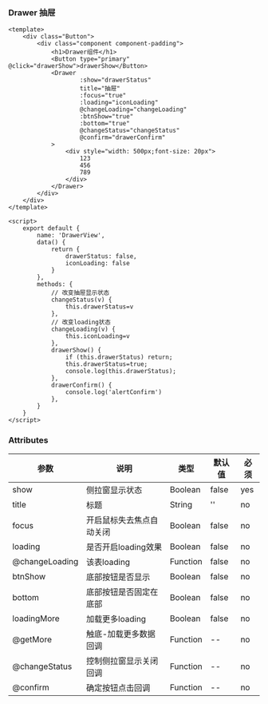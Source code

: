 ### Drawer 抽屉

<template>
    <div class="Button">
        <div class="component component-padding">
            <h1>Drawer组件</h1>
            <Button type="primary" @click="drawerShow">drawerShow</Button>
            <Drawer
                    :show="drawerStatus"
                    title="抽屉"
                    :focus="true"
                    :loading="iconLoading"
                    @changeLoading="changeLoading"
                    :btnShow="true"
                    :bottom="true"
                    @changeStatus="changeStatus"
                    @confirm="drawerConfirm"
            >
                <div style="width: 500px;font-size: 20px">
                    123
                    456
                    789
                </div>
            </Drawer>
        </div>
    </div>
</template>

<script>
    export default {
        name: 'DrawerView',
        data() {
            return {
                drawerStatus: false,
                iconLoading: false
            }
        },
        methods: {
            // 改变抽屉显示状态
            changeStatus(v) {
                this.drawerStatus=v
            },
            // 改变loading状态
            changeLoading(v) {
                this.iconLoading=v
            },
            drawerShow() {
                if (this.drawerStatus) return;
                this.drawerStatus=true;
                console.log(this.drawerStatus);
            },
            drawerConfirm() {
                console.log('alertConfirm')
            },
        }
    }
</script>

```vue
<template>
    <div class="Button">
        <div class="component component-padding">
            <h1>Drawer组件</h1>
            <Button type="primary" @click="drawerShow">drawerShow</Button>
            <Drawer
                    :show="drawerStatus"
                    title="抽屉"
                    :focus="true"
                    :loading="iconLoading"
                    @changeLoading="changeLoading"
                    :btnShow="true"
                    :bottom="true"
                    @changeStatus="changeStatus"
                    @confirm="drawerConfirm"
            >
                <div style="width: 500px;font-size: 20px">
                    123
                    456
                    789
                </div>
            </Drawer>
        </div>
    </div>
</template>

<script>
    export default {
        name: 'DrawerView',
        data() {
            return {
                drawerStatus: false,
                iconLoading: false
            }
        },
        methods: {
            // 改变抽屉显示状态
            changeStatus(v) {
                this.drawerStatus=v
            },
            // 改变loading状态
            changeLoading(v) {
                this.iconLoading=v
            },
            drawerShow() {
                if (this.drawerStatus) return;
                this.drawerStatus=true;
                console.log(this.drawerStatus);
            },
            drawerConfirm() {
                console.log('alertConfirm')
            },
        }
    }
</script>

```

### Attributes

| 参数     | 说明  | 类型    | 默认值  | 必须    |
| ------- | ---- | ------ | ------- | ------ |
| show    | 侧拉窗显示状态 | Boolean | false | yes     |
| title    | 标题 | String | '' | no     |
| focus    | 开启鼠标失去焦点自动关闭 | Boolean | false | no     |
| loading    | 是否开启loading效果 | Boolean | false | no     |
| @changeLoading    | 该表loading | Function | false | no     |
| btnShow    | 底部按钮是否显示 | Boolean | false | no     |
| bottom    | 底部按钮是否固定在底部 | Boolean | false | no     |
| loadingMore    | 加载更多loading | Boolean | false | no     |
| @getMore    | 触底-加载更多数据回调 | Function | -- | no     |
| @changeStatus    | 控制侧拉窗显示关闭回调 | Function | -- | no     |
| @confirm    | 确定按钮点击回调 | Function | -- | no     |